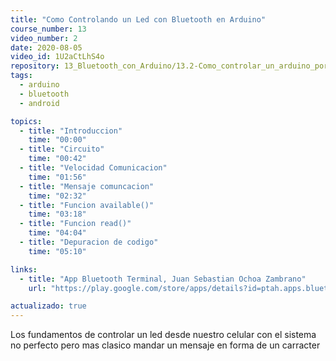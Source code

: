 ```yaml
---
title: "Como Controlando un Led con Bluetooth en Arduino"
course_number: 13
video_number: 2
date: 2020-08-05
video_id: 1U2aCtLhS4o
repository: 13_Bluetooth_con_Arduino/13.2-Como_controlar_un_arduino_por_bluetooth
tags:
  - arduino
  - bluetooth
  - android

topics:
  - title: "Introduccion"
    time: "00:00"
  - title: "Circuito"
    time: "00:42"
  - title: "Velocidad Comunicacion"
    time: "01:56"
  - title: "Mensaje comuncacion"
    time: "02:32"
  - title: "Funcion available()"
    time: "03:18"
  - title: "Funcion read()"
    time: "04:04"
  - title: "Depuracion de codigo"
    time: "05:10"

links:
  - title: "App Bluetooth Terminal, Juan Sebastian Ochoa Zambrano"
    url: "https://play.google.com/store/apps/details?id=ptah.apps.bluetoothterminal"

actualizado: true
---
```


Los fundamentos de controlar un led desde nuestro celular con el sistema no perfecto pero mas clasico mandar un mensaje en forma de un carracter
